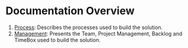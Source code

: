 # Documentation Overview

1. [Process](./process/README.md): Describes the processes used to build the solution.
2. [Management](./management/README.md): Presents the Team, Project Management, Backlog and TimeBox used to build the solution.

